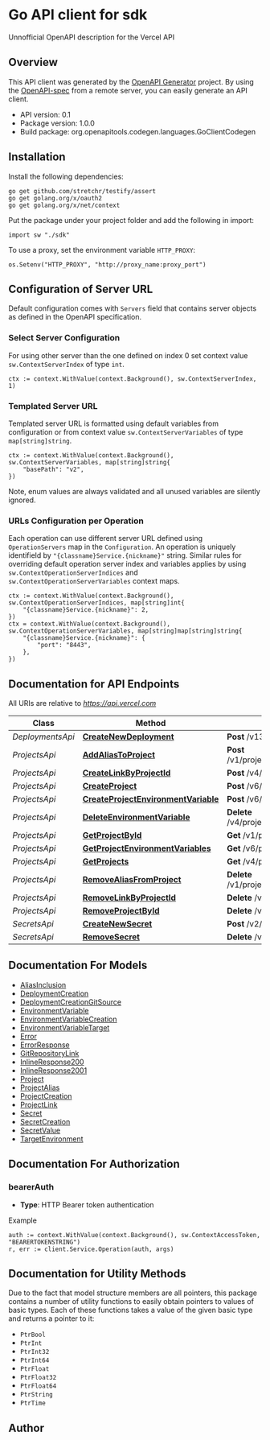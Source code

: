 # Go API client for sdk

Unnofficial OpenAPI description for the Vercel API

## Overview
This API client was generated by the [OpenAPI Generator](https://openapi-generator.tech) project.  By using the [OpenAPI-spec](https://www.openapis.org/) from a remote server, you can easily generate an API client.

- API version: 0.1
- Package version: 1.0.0
- Build package: org.openapitools.codegen.languages.GoClientCodegen

## Installation

Install the following dependencies:

```shell
go get github.com/stretchr/testify/assert
go get golang.org/x/oauth2
go get golang.org/x/net/context
```

Put the package under your project folder and add the following in import:

```golang
import sw "./sdk"
```

To use a proxy, set the environment variable `HTTP_PROXY`:

```golang
os.Setenv("HTTP_PROXY", "http://proxy_name:proxy_port")
```

## Configuration of Server URL

Default configuration comes with `Servers` field that contains server objects as defined in the OpenAPI specification.

### Select Server Configuration

For using other server than the one defined on index 0 set context value `sw.ContextServerIndex` of type `int`.

```golang
ctx := context.WithValue(context.Background(), sw.ContextServerIndex, 1)
```

### Templated Server URL

Templated server URL is formatted using default variables from configuration or from context value `sw.ContextServerVariables` of type `map[string]string`.

```golang
ctx := context.WithValue(context.Background(), sw.ContextServerVariables, map[string]string{
	"basePath": "v2",
})
```

Note, enum values are always validated and all unused variables are silently ignored.

### URLs Configuration per Operation

Each operation can use different server URL defined using `OperationServers` map in the `Configuration`.
An operation is uniquely identifield by `"{classname}Service.{nickname}"` string.
Similar rules for overriding default operation server index and variables applies by using `sw.ContextOperationServerIndices` and `sw.ContextOperationServerVariables` context maps.

```
ctx := context.WithValue(context.Background(), sw.ContextOperationServerIndices, map[string]int{
	"{classname}Service.{nickname}": 2,
})
ctx = context.WithValue(context.Background(), sw.ContextOperationServerVariables, map[string]map[string]string{
	"{classname}Service.{nickname}": {
		"port": "8443",
	},
})
```

## Documentation for API Endpoints

All URIs are relative to *https://api.vercel.com*

Class | Method | HTTP request | Description
------------ | ------------- | ------------- | -------------
*DeploymentsApi* | [**CreateNewDeployment**](docs/DeploymentsApi.md#createnewdeployment) | **Post** /v13/now/deployments | 
*ProjectsApi* | [**AddAliasToProject**](docs/ProjectsApi.md#addaliastoproject) | **Post** /v1/projects/{projectId}/alias | 
*ProjectsApi* | [**CreateLinkByProjectId**](docs/ProjectsApi.md#createlinkbyprojectid) | **Post** /v4/projects/{id}/link | 
*ProjectsApi* | [**CreateProject**](docs/ProjectsApi.md#createproject) | **Post** /v6/projects | 
*ProjectsApi* | [**CreateProjectEnvironmentVariable**](docs/ProjectsApi.md#createprojectenvironmentvariable) | **Post** /v6/projects/{id}/env | 
*ProjectsApi* | [**DeleteEnvironmentVariable**](docs/ProjectsApi.md#deleteenvironmentvariable) | **Delete** /v4/projects/{projectId}/env/{key} | 
*ProjectsApi* | [**GetProjectById**](docs/ProjectsApi.md#getprojectbyid) | **Get** /v1/projects/{id} | 
*ProjectsApi* | [**GetProjectEnvironmentVariables**](docs/ProjectsApi.md#getprojectenvironmentvariables) | **Get** /v6/projects/{id}/env | 
*ProjectsApi* | [**GetProjects**](docs/ProjectsApi.md#getprojects) | **Get** /v4/projects | 
*ProjectsApi* | [**RemoveAliasFromProject**](docs/ProjectsApi.md#removealiasfromproject) | **Delete** /v1/projects/{projectId}/alias | 
*ProjectsApi* | [**RemoveLinkByProjectId**](docs/ProjectsApi.md#removelinkbyprojectid) | **Delete** /v4/projects/{id}/link | 
*ProjectsApi* | [**RemoveProjectById**](docs/ProjectsApi.md#removeprojectbyid) | **Delete** /v1/projects/{id} | 
*SecretsApi* | [**CreateNewSecret**](docs/SecretsApi.md#createnewsecret) | **Post** /v2/now/secrets | 
*SecretsApi* | [**RemoveSecret**](docs/SecretsApi.md#removesecret) | **Delete** /v2/now/secrets/{name} | 


## Documentation For Models

 - [AliasInclusion](docs/AliasInclusion.md)
 - [DeploymentCreation](docs/DeploymentCreation.md)
 - [DeploymentCreationGitSource](docs/DeploymentCreationGitSource.md)
 - [EnvironmentVariable](docs/EnvironmentVariable.md)
 - [EnvironmentVariableCreation](docs/EnvironmentVariableCreation.md)
 - [EnvironmentVariableTarget](docs/EnvironmentVariableTarget.md)
 - [Error](docs/Error.md)
 - [ErrorResponse](docs/ErrorResponse.md)
 - [GitRepositoryLink](docs/GitRepositoryLink.md)
 - [InlineResponse200](docs/InlineResponse200.md)
 - [InlineResponse2001](docs/InlineResponse2001.md)
 - [Project](docs/Project.md)
 - [ProjectAlias](docs/ProjectAlias.md)
 - [ProjectCreation](docs/ProjectCreation.md)
 - [ProjectLink](docs/ProjectLink.md)
 - [Secret](docs/Secret.md)
 - [SecretCreation](docs/SecretCreation.md)
 - [SecretValue](docs/SecretValue.md)
 - [TargetEnvironment](docs/TargetEnvironment.md)


## Documentation For Authorization



### bearerAuth

- **Type**: HTTP Bearer token authentication

Example

```golang
auth := context.WithValue(context.Background(), sw.ContextAccessToken, "BEARERTOKENSTRING")
r, err := client.Service.Operation(auth, args)
```


## Documentation for Utility Methods

Due to the fact that model structure members are all pointers, this package contains
a number of utility functions to easily obtain pointers to values of basic types.
Each of these functions takes a value of the given basic type and returns a pointer to it:

* `PtrBool`
* `PtrInt`
* `PtrInt32`
* `PtrInt64`
* `PtrFloat`
* `PtrFloat32`
* `PtrFloat64`
* `PtrString`
* `PtrTime`

## Author



